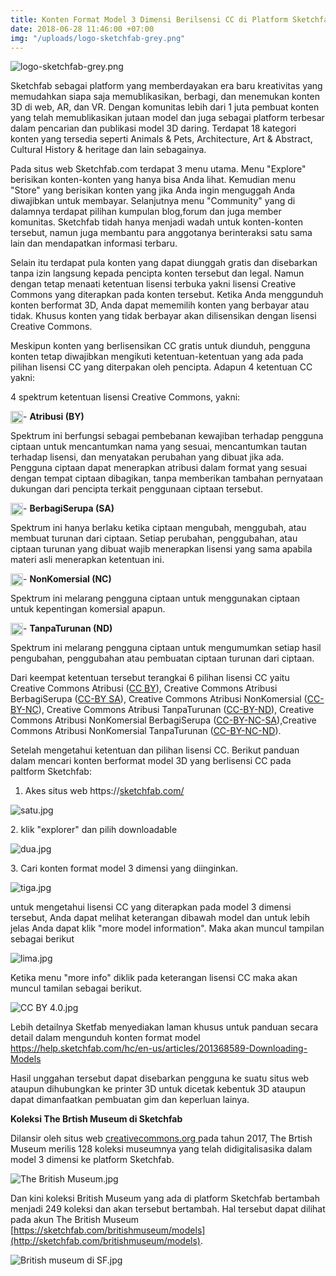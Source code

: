 ```yaml
---
title: Konten Format Model 3 Dimensi Berilsensi CC di Platform Sketchfab
date: 2018-06-28 11:46:00 +07:00
img: "/uploads/logo-sketchfab-grey.png"
---
```


![logo-sketchfab-grey.png](/uploads/logo-sketchfab-grey.png)

Sketchfab sebagai platform yang memberdayakan era baru kreativitas  yang memudahkan siapa saja memublikasikan, berbagi, dan menemukan konten 3D di web, AR, dan VR. Dengan komunitas lebih dari 1 juta pembuat konten yang telah memublikasikan jutaan model dan juga sebagai platform terbesar dalam pencarian dan publikasi model 3D daring. Terdapat 18 kategori konten yang tersedia seperti Animals & Pets, Architecture, Art & Abstract, Cultural History & heritage dan lain sebagainya.

Pada situs web Sketchfab.com terdapat 3 menu utama. Menu "Explore"  berisikan konten-konten yang hanya bisa Anda lihat. Kemudian menu "Store" yang berisikan konten yang jika Anda ingin menguggah Anda diwajibkan untuk membayar. Selanjutnya menu "Community" yang di dalamnya terdapat pilihan kumpulan blog,forum dan juga member komunitas. Sketchfab tidah hanya menjadi wadah untuk konten-konten tersebut, namun juga membantu para anggotanya berinteraksi satu sama lain dan mendapatkan informasi terbaru.

Selain itu terdapat pula konten yang dapat diunggah gratis dan disebarkan tanpa izin langsung kepada pencipta konten tersebut dan legal. Namun dengan tetap menaati ketentuan lisensi terbuka yakni lisensi Creative Commons yang diterapkan pada konten tersebut. Ketika Anda menggunduh konten berformat 3D, Anda dapat mememilih konten yang berbayar atau tidak. Khusus konten yang tidak berbayar akan dilisensikan dengan lisensi Creative Commons.

Meskipun konten yang berlisensikan CC gratis untuk diunduh, pengguna konten tetap diwajibkan mengikuti ketentuan-ketentuan yang ada pada pilihan lisensi CC yang diterpakan oleh pencipta. Adapun 4 ketentuan CC yakni:

4 spektrum ketentuan lisensi Creative Commons, yakni:

<img style="float: left;" src="/uploads/BY-354f63.png" class="img-responsive" width="20"> - **Atribusi (BY)**

Spektrum ini berfungsi sebagai pembebanan kewajiban terhadap pengguna ciptaan untuk  mencantumkan nama yang sesuai, mencantumkan tautan terhadap lisensi, dan menyatakan perubahan yang dibuat jika ada. Pengguna ciptaan dapat menerapkan atribusi dalam format yang sesuai dengan tempat ciptaan dibagikan, tanpa memberikan tambahan pernyataan dukungan dari pencipta terkait penggunaan ciptaan tersebut.

<img style="float: left;" src="/uploads/SA.png" class="img-responsive" width="20"> - **BerbagiSerupa (SA)**

Spektrum ini hanya berlaku ketika ciptaan mengubah, menggubah, atau membuat turunan dari ciptaan. Setiap perubahan, penggubahan, atau ciptaan turunan yang dibuat wajib menerapkan lisensi yang sama apabila materi asli menerapkan ketentuan ini.

<img style="float: left;" src="/uploads/NC.png" class="img-responsive" width="20"> - **NonKomersial (NC)**

Spektrum ini melarang pengguna ciptaan untuk menggunakan ciptaan untuk kepentingan komersial apapun.

<img style="float: left;" src="/uploads/ND.png" class="img-responsive" width="20"> - **TanpaTurunan (ND)**

Spektrum ini melarang pengguna ciptaan untuk mengumumkan setiap hasil pengubahan, penggubahan atau pembuatan ciptaan turunan dari ciptaan.

Dari keempat ketentuan tersebut terangkai 6 pilihan lisensi CC yaitu Creative Commons Atribusi ([CC BY](http://creativecommons.org/licenses/by/4.0/deed.id)), Creative Commons Atribusi BerbagiSerupa ([CC-BY SA](http://creativecommons.org/licenses/by-sa/4.0/deed.id)),  Creative Commons Atribusi NonKomersial ([CC-BY-NC](http://creativecommons.org/licenses/by-nc/4.0/deed.id)), Creative Commons Atribusi TanpaTurunan ([CC-BY-ND](http://creativecommons.org/licenses/by-nd/4.0/deed.id)), Creative Commons Atribusi NonKomersial BerbagiSerupa ([CC-BY-NC-SA](http://creativecommons.org/licenses/by-nc-sa/4.0/deed.id)),Creative Commons Atribusi NonKomersial TanpaTurunan ([CC-BY-NC-ND](http://creativecommons.org/licenses/by-nc-nd/4.0/deed.id)).

Setelah mengetahui ketentuan dan pilihan lisensi CC. Berikut panduan dalam mencari konten berformat model 3D yang berlisensi CC pada paltform Sketchfab:

1. Akes situs web  https://[sketchfab.com/](http://sketchfab.com/)

![satu.jpg](/uploads/satu.jpg)

2\. klik "explorer" dan pilih downloadable

![dua.jpg](/uploads/dua.jpg)

3\. Cari konten format model 3 dimensi yang diinginkan.

![tiga.jpg](/uploads/tiga.jpg)

untuk mengetahui lisensi CC yang diterapkan pada model 3 dimensi tersebut, Anda dapat melihat keterangan dibawah model dan untuk lebih jelas Anda dapat klik "more model information". Maka akan muncul tampilan sebagai berikut

![lima.jpg](/uploads/lima.jpg)

Ketika menu "more info" diklik pada keterangan lisensi CC maka akan muncul tamilan sebagai berikut.

![CC BY 4.0.jpg](/uploads/CC%20BY%204.0.jpg)

Lebih detailnya Sketfab menyediakan laman khusus untuk panduan secara detail dalam mengunduh konten format model  https://help.sketchfab.com/hc/en-us/articles/201368589-Downloading-Models

Hasil unggahan tersebut dapat disebarkan pengguna ke suatu situs web ataupun
dihubungkan ke printer 3D untuk dicetak kebentuk 3D ataupun dapat dimanfaatkan pembuatan gim dan keperluan lainya.

**Koleksi The Brtish Museum  di Sketchfab**

Dilansir oleh situs web [creativecommons.org ](http://creativecommons.org/2017/04/28/state-of-the-commons-2016/sketchfab-2/) pada tahun 2017, The Brtish Museum  merilis 128 koleksi museumnya yang telah didigitalisasika dalam model 3 dimensi ke platform Sketchfab. 

![The British Museum.jpg](/uploads/The%20British%20Museum.jpg)

Dan kini koleksi British Museum yang ada di platform Sketchfab bertambah menjadi 249 koleksi dan akan tersebut bertambah. Hal tersebut dapat dilihat pada akun The British Museum [https://sketchfab.com/britishmuseum/models](http://sketchfab.com/britishmuseum/models).

![British museum di SF.jpg](/uploads/British%20museum%20di%20SF.jpg)